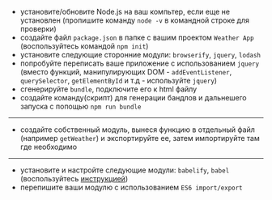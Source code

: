 - установите/обновите Node.js на ваш компьтер, если еще не установлен (пропишите команду `node -v` в командной строке для проверки)
- создайте файл `package.json` в папке с вашим проектом `Weather App` (воспользуйтесь командой `npm init`)
- установите следующие сторонние модули: `browserify`, `jquery`, `lodash`
- попробуйте переписать ваше приложение с использованием `jquery` (вместо функций, манипулирующих DOM - `addEventListener`, `querySelector`, `getElementById` и т.д - используйте `jquery`)
- сгенерируйте `bundle`, подключите его к html файлу
- создайте команду(скрипт) для генерации бандлов и дальнешего запуска с попощью `npm run bundle`
---
- создайте собственный модуль, вынеся функцию в отдельный файл (например `getWeather`) и экспортируйте ее, затем импортируйте там где необходимо
---
- установите и настройте следующие модули: `babelify`, `babel` (воспользуйтесь [инструкцией](https://github.com/babel/babelify))
- перепишите ваши модулю с использованием `ES6 import/export`
